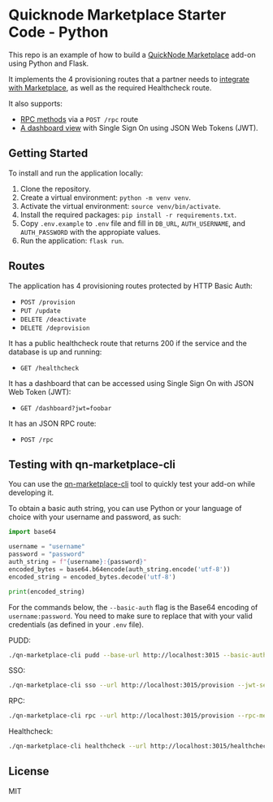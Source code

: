 # Quicknode Marketplace Starter Code - Python

This repo is an example of how to build a [QuickNode Marketplace](https://quicknode.com/marketplace) add-on using Python and Flask.

It implements the 4 provisioning routes that a partner needs to [integrate with Marketplace](https://www.quicknode.com/guides/quicknode-products/marketplace/how-provisioning-works-for-marketplace-partners/), as well as the required Healthcheck route.

It also supports:

- [RPC methods](https://www.quicknode.com/guides/quicknode-products/marketplace/how-to-create-an-rpc-add-on-for-marketplace/) via a `POST /rpc` route
- [A dashboard view](https://www.quicknode.com/guides/quicknode-products/marketplace/how-sso-works-for-marketplace-partners/) with Single Sign On using JSON Web Tokens (JWT).

## Getting Started

To install and run the application locally:

1. Clone the repository.
2. Create a virtual environment: `python -m venv venv`.
3. Activate the virtual environment: `source venv/bin/activate`.
4. Install the required packages: `pip install -r requirements.txt`.
5. Copy `.env.example` to `.env` file and fill in `DB_URL`, `AUTH_USERNAME`, and `AUTH_PASSWORD` with the appropiate values.
6. Run the application: `flask run`.

## Routes

The application has 4 provisioning routes protected by HTTP Basic Auth:

- `POST /provision`
- `PUT /update`
- `DELETE /deactivate`
- `DELETE /deprovision`

It has a public healthcheck route that returns 200 if the service and the database is up and running:

- `GET /healthcheck`

It has a dashboard that can be accessed using Single Sign On with JSON Web Token (JWT):

- `GET /dashboard?jwt=foobar`

It has an JSON RPC route:

- `POST /rpc`

## Testing with qn-marketplace-cli

You can use the [qn-marketplace-cli](https://github.com/quiknode-labs/qn-marketplace-cli) tool to quickly test your add-on while developing it.

To obtain a basic auth string, you can use Python or your language of choice with your username and password, as such:

```python
import base64

username = "username"
password = "password"
auth_string = f"{username}:{password}"
encoded_bytes = base64.b64encode(auth_string.encode('utf-8'))
encoded_string = encoded_bytes.decode('utf-8')

print(encoded_string)
```

For the commands below, the `--basic-auth` flag is the Base64 encoding of `username:password`.
You need to make sure to replace that with your valid credentials (as defined in your `.env` file).

PUDD:

```sh
./qn-marketplace-cli pudd --base-url http://localhost:3015 --basic-auth dXNlcm5hbWU6cGFzc3dvcmQ=
```

SSO:

```sh
./qn-marketplace-cli sso --url http://localhost:3015/provision --jwt-secret jwt-secret --basic-auth dXNlcm5hbWU6cGFzc3dvcmQ=
```

RPC:

```sh
./qn-marketplace-cli rpc --url http://localhost:3015/provision --rpc-method qn_test --rpc-url http://localhost:3015/rpc  --rpc-params "[\"abc\"]" --basic-auth dXNlcm5hbWU6cGFzc3dvcmQ=
```

Healthcheck:

```sh
./qn-marketplace-cli healthcheck --url http://localhost:3015/healthcheck
```

## License

MIT
